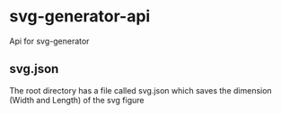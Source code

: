 # svg-generator-api
Api for svg-generator
## svg.json
The root directory has a file called svg.json which saves the dimension (Width and Length) of the svg figure
